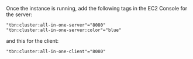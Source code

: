 Once the instance is running, add the following tags in the EC2 Console for the
server:

```
"tbn:cluster:all-in-one-server"="8080"
"tbn:cluster:all-in-one-server:color"="blue"
```

and this for the client:

```
"tbn:cluster:all-in-one-client"="8080"
```

